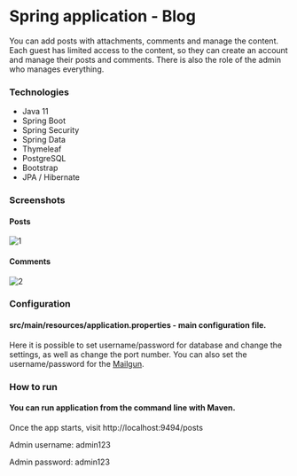 # Spring application - Blog

You can add posts with attachments, comments and manage the content. Each guest has limited access to the content, so they can create an account and manage their posts and comments. There is also the role of the admin who manages everything.

### Technologies

* Java 11
* Spring Boot
* Spring Security
* Spring Data
* Thymeleaf
* PostgreSQL
* Bootstrap
* JPA / Hibernate

### Screenshots
#### Posts
![1](https://user-images.githubusercontent.com/52882503/106299027-f6a95700-6254-11eb-8629-942db6ea1d60.png)

#### Comments
![2](https://user-images.githubusercontent.com/52882503/106299030-f7da8400-6254-11eb-8368-1fd4292f3f81.png)

### Configuration
#### src/main/resources/application.properties - main configuration file. 
Here it is possible to set username/password for database and change the settings, as well as change the port number.
You can also set the username/password for the [Mailgun](https://www.mailgun.com).

### How to run
#### You can run application from the command line with Maven.
Once the app starts, visit http://localhost:9494/posts

Admin username: admin123

Admin password: admin123
